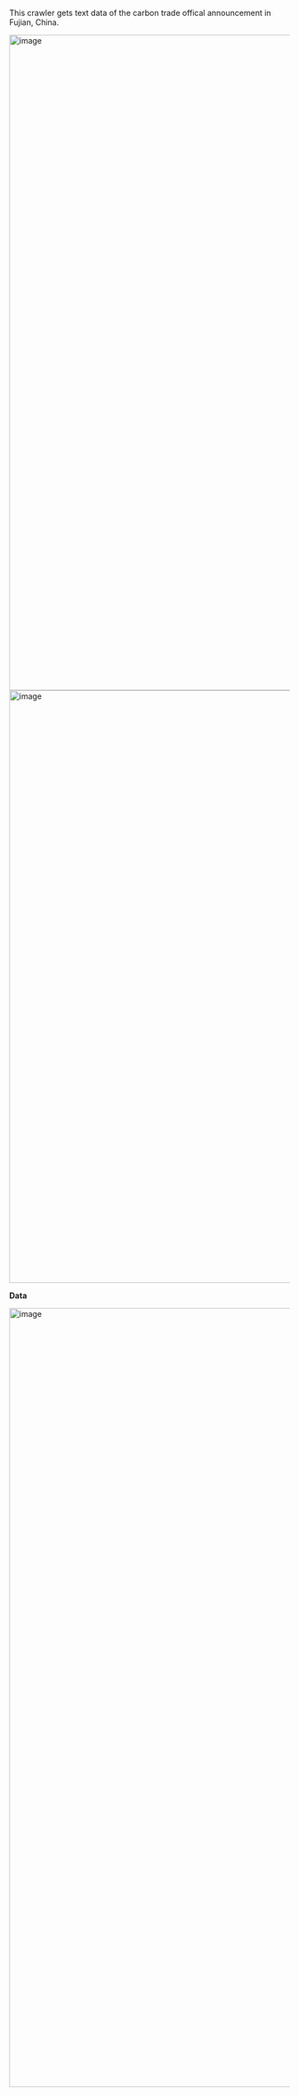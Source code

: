 This crawler gets text data of the carbon trade offical announcement in Fujian, China.

<img width="1178" alt="image" src="https://user-images.githubusercontent.com/88086561/212808599-10acebf0-1173-480d-87a9-2af1708365fa.png">
<img width="1065" alt="image" src="https://user-images.githubusercontent.com/88086561/212808603-a990b74d-7929-4f57-beec-a259a1633f22.png">

**Data**

<img width="1400" alt="image" src="https://user-images.githubusercontent.com/88086561/212808661-ac7f711d-bea0-4835-93e6-d2563aeab4d0.png">


